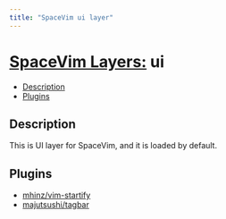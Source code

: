 ```yaml
---
title: "SpaceVim ui layer"
---
```


# [SpaceVim Layers:](https://spacevim.org/layers) ui

<!-- vim-markdown-toc GFM -->

- [Description](#description)
- [Plugins](#plugins)

<!-- vim-markdown-toc -->

## Description

This is UI layer for SpaceVim, and it is loaded by default.


## Plugins

- [mhinz/vim-startify](https://github.com/mhinz/vim-startify)
- [majutsushi/tagbar](https://github.com/majutsushi/tagbar)

